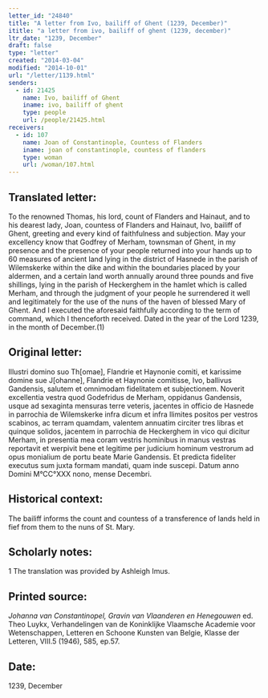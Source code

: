 ```yaml
---
letter_id: "24840"
title: "A letter from Ivo, bailiff of Ghent (1239, December)"
ititle: "a letter from ivo, bailiff of ghent (1239, december)"
ltr_date: "1239, December"
draft: false
type: "letter"
created: "2014-03-04"
modified: "2014-10-01"
url: "/letter/1139.html"
senders:
  - id: 21425
    name: Ivo, bailiff of Ghent
    iname: ivo, bailiff of ghent
    type: people
    url: /people/21425.html
receivers:
  - id: 107
    name: Joan of Constantinople, Countess of Flanders
    iname: joan of constantinople, countess of flanders
    type: woman
    url: /woman/107.html
---
```

<h2> Translated letter:</h2>To the renowned Thomas, his lord, count of Flanders and Hainaut, and to his dearest lady, Joan, countess of Flanders and Hainaut, Ivo, bailiff of Ghent, greeting and every kind of faithfulness and subjection.
	May your excellency know that Godfrey of Merham, townsman of Ghent, in my presence and the presence of your people returned into your hands up to 60 measures of ancient land lying in the district of Hasnede in the parish of Wilemskerke within the dike and within the boundaries placed by your aldermen, and a certain land worth annually around three pounds and five shillings, lying in the parish of Heckerghem in the hamlet which is called Merham, and through the judgment of your people he surrendered it well and legitimately for the use of the nuns of the haven of blessed Mary of Ghent.  And I executed the aforesaid faithfully according to the term of command, which I thenceforth received.
	Dated in the year of the Lord 1239, in the month of December.(1)
<h2 class="mt-4"> Original letter:</h2>Illustri domino suo Th[omae], Flandrie et Haynonie comiti, et karissime domine sue J[ohanne], Flandrie et Haynonie comitisse, Ivo, ballivus Gandensis, salutem et omnimodam fidelitatem et subjectionem.
Noverit excellentia vestra quod Godefridus de Merham, oppidanus Gandensis, usque ad sexaginta mensuras terre veteris, jacentes in officio de Hasnede in parrochia de Wilemskerke infra dicum et infra llimites positos per vestros scabinos, ac terram quamdam, valentem annuatim circiter tres libras et quinque solidos, jacentem in parrochia de Heckerghem in vico qui dicitur Merham, in presentia mea coram vestris hominibus in manus vestras reportavit et werpivit bene et legitime per judicium hominum vestrorum ad opus monialium de portu beate Marie Gandensis. Et predicta fideliter executus sum juxta formam mandati, quam inde suscepi.
Datum anno Domini M°CC°XXX nono, mense Decembri.
<h2 class="mt-4"> Historical context:</h2>The bailiff informs the count and countess of a transference of lands held in fief from them to the nuns of St. Mary.
<h2 class="mt-4"> Scholarly notes:</h2>1 The translation was provided by Ashleigh Imus.
<h2 class="mt-4"> Printed source:</h2><p><em>Johanna van Constantinopel, Gravin van Vlaanderen en Henegouwen</em> ed. Theo Luykx, Verhandelingen van de Koninklijke Vlaamsche Academie voor Wetenschappen, Letteren en Schoone Kunsten van Belgie, Klasse der Letteren, VIII.5 (1946), 585, ep.57.</p><h2 class="mt-4"> Date:</h2>1239, December
